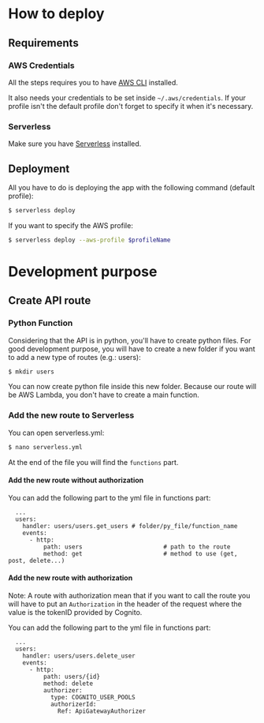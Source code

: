 # How to deploy

## Requirements

### AWS Credentials

All the steps requires you to have [AWS CLI](https://docs.aws.amazon.com/cli/latest/userguide/cli-chap-install.html) installed.

It also needs your credentials to be set inside `~/.aws/credentials`. If your profile isn't the default profile don't forget to specify it when it's necessary.

### Serverless

Make sure you have [Serverless](https://www.serverless.com/framework/docs/providers/aws/guide/installation/) installed.

## Deployment

All you have to do is deploying the app with the following command (default profile):

```bash
$ serverless deploy
```

If you want to specify the AWS profile:

```bash
$ serverless deploy --aws-profile $profileName
```

# Development purpose

## Create API route

### Python Function

Considering that the API is in python, you'll have to create python files.
For good development purpose, you will have to create a new folder if you want to add a new type of routes (e.g.: users):

```bash
$ mkdir users
```

You can now create python file inside this new folder.
Because our route will be AWS Lambda, you don't have to create a main function.

### Add the new route to Serverless

You can open serverless.yml:

```bash
$ nano serverless.yml
```

At the end of the file you will find the `functions` part.

#### Add the new route without authorization

You can add the following part to the yml file in functions part:

```
  ...
  users:
    handler: users/users.get_users # folder/py_file/function_name
    events:
      - http:
          path: users                       # path to the route
          method: get                       # method to use (get, post, delete...)
```

#### Add the new route with authorization

Note: A route with authorization mean that if you want to call the route you will have to put an `Authorization` in the header of the request where the value is the tokenID provided by Cognito.

You can add the following part to the yml file in functions part:

```
  ...
  users:
    handler: users/users.delete_user 
    events:
      - http:
          path: users/{id}
          method: delete
          authorizer:
            type: COGNITO_USER_POOLS
            authorizerId:
              Ref: ApiGatewayAuthorizer
```
